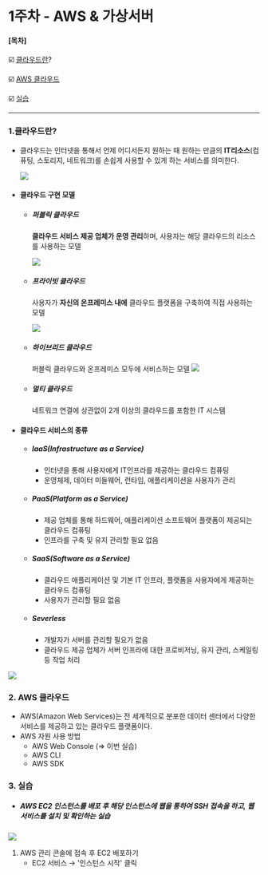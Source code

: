 # 1주차 - AWS & 가상서버

#### [목차]

:ballot_box_with_check: <u>클라우드란</u>?

:ballot_box_with_check: <u>AWS 클라우드</u>

:ballot_box_with_check: <u>실습</u>

<hr>

### 1.클라우드란?

- 클라우드는 인터넷을 통해서 언제 어디서든지 원하는 때 원하는 만큼의 **IT리소스**(컴퓨팅, 스토리지, 네트워크)를 손쉽게 사용할 수 있게 하는 서비스를 의미한다.

  ![](https://github.com/HYEONAH-SONG/AWS_Practice/blob/master/img/week1/Cloud.png?raw=true)

- #### 클라우드 구현 모델

  - ##### 퍼블릭 클라우드

    **클라우드 서비스 제공 업체가 운영 관리**하며, 사용자는 해당 클라우드의 리소스를 사용하는 모델

    ![](https://github.com/HYEONAH-SONG/AWS_Practice/blob/master/img/week1/Public%20Cloud.png?raw=true)

  - ##### 프라이빗 클라우드

    사용자가 **자신의 온프레미스 내에** 클라우드 플랫폼을 구축하여 직접 사용하는 모델

    ![](https://github.com/HYEONAH-SONG/AWS_Practice/blob/master/img/week1/Private.png?raw=true)

  - ##### 하이브리드 클라우드 

    퍼블릭 클라우드와 온프레미스 모두에 서비스하는 모델
    ![](https://github.com/HYEONAH-SONG/AWS_Practice/blob/master/img/week1/Hybrid.png?raw=true)

  - ##### 멀티 클라우드

    네트워크 연결에 상관없이 2개 이상의 클라우드를 포함한 IT 시스템

  

- #### 클라우드 서비스의 종류

  - ##### IaaS(Infrastructure as a Service)

    - 인터넷을 통해 사용자에게 IT인프라를 제공하는 클라우드 컴퓨팅
    - 운영체제, 데이터 미들웨어, 런타임, 애플리케이션을 사용자가 관리

  - ##### PaaS(Platform as a Service)

    - 제공 업체를 통해 하드웨어, 애플리케이션 소프트웨어 플랫폼이 제공되는 클라우드 컴퓨팅
    - 인프라를 구축 및 유지 관리할 필요 없음

  - ##### SaaS(Software as a Service)

    - 클라우드 애플리케이션 및 기본 IT 인프라, 플랫폼을 사용자에게 제공하는 클라우드 컴퓨팅
    - 사용자가 관리할 필요 없음

  - ##### Severless

    - 개발자가 서버를 관리할 필요가 없음
    - 클라우드 제공 업체가 서버 인프라에 대한 프로비저닝, 유지 관리, 스케일링 등 작업 처리
  

![](https://github.com/HYEONAH-SONG/AWS_Practice/blob/master/img/week1/Cloud%20Service%20Catagory.png?raw=true)

### 2. AWS 클라우드

- AWS(Amazon Web Services)는 전 세계적으로 분포한 데이터 센터에서 다양한 서비스를 제공하고 있는 클라우드 플랫폼이다. 
- AWS 자원 사용 방법 
  - AWS Web Console (=> 이번 실습)
  - AWS CLI
  - AWS SDK

### 3. 실습

- ##### AWS EC2 인스턴스를 배포 후 해당 인스턴스에 웹을 통하여 SSH 접속을 하고, 웹 서비스를 설치 및 확인하는 실습

![](https://github.com/HYEONAH-SONG/AWS_Practice/blob/master/img/week1/week_1.png?raw=true)

1. AWS 관리 콘솔에 접속 후 EC2 배포하기
   - EC2 서비스 → '인스턴스 시작' 클릭